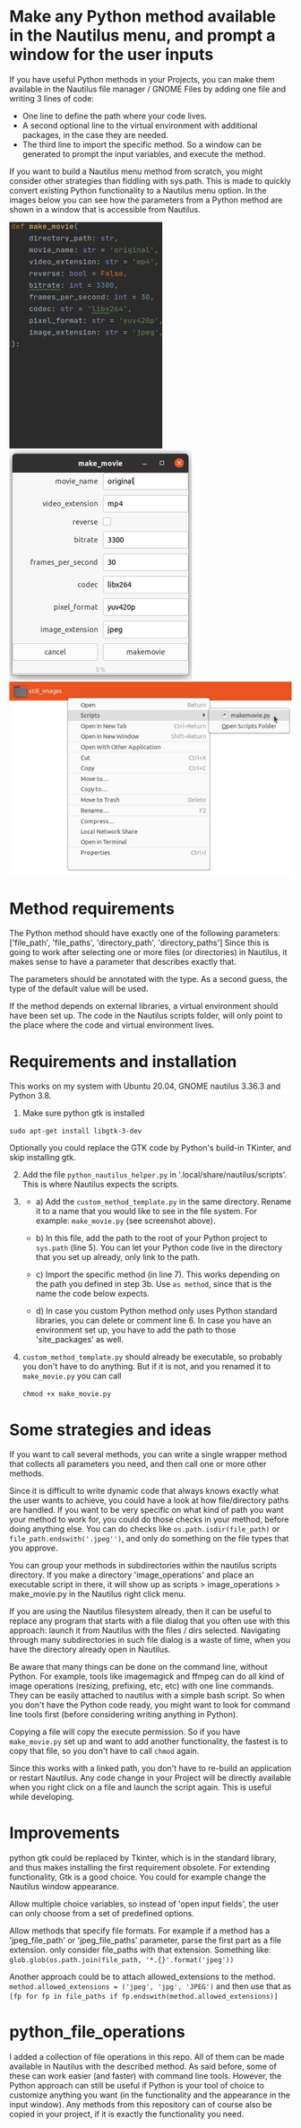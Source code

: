 Make any Python method available in the Nautilus menu, and prompt a window for the user inputs
==============================================================================================

If you have useful Python methods in your Projects, you can make them available in the 
Nautilus file manager / GNOME Files by adding one file and writing 3 lines of code: 
- One line to define the path where your code lives.
- A second optional line to the virtual environment with additional packages, in the case they are needed.
- The third line to import the specific method. So a window can be generated to prompt the input variables, and execute the method.

If you want to build a Nautilus menu method from scratch, you might consider other strategies than fiddling with sys.path.
This is made to quickly convert existing Python functionality to a Nautilus menu option. 
In the images below you can see how the parameters from a Python method are shown in a window that is accessible from Nautilus. 

![Python method code](code.png)
![Gtk window](gtk_window.png)
![Screenshot of Nautilus menu](nautilus_menu.png)

Method requirements
===================
The Python method should have exactly one of the following parameters: 
['file_path', 'file_paths', 'directory_path', 'directory_paths']
Since this is going to work after selecting one or more files (or directories) in Nautilus, it makes sense to have
a parameter that describes exactly that.

The parameters should be annotated with the type. As a second guess, the type of the default value will be used.

If the method depends on external libraries, a virtual environment should have been set up.
The code in the Nautilus scripts folder, will only point to the place where the code and virtual environment lives.


Requirements and installation
=============================
This works on my system with Ubuntu 20.04, GNOME nautilus 3.36.3 and Python 3.8.

1) Make sure python gtk is installed

```sudo apt-get install libgtk-3-dev```

Optionally you could replace the GTK code by Python's build-in TKinter, and skip installing gtk.

2) Add the file ```python_nautilus_helper.py``` in '.local/share/nautilus/scripts'. This is where Nautilus expects the scripts.

3) 
   * a) Add the ```custom_method_template.py``` in the same directory. Rename it to a name that you would like to see in the file system.
   For example: ```make_movie.py``` (see screenshot above).
   
   * b) In this file, add the path to the root of your Python project to ```sys.path``` (line 5). 
You can let your Python code live in the directory that you set up already, only link to the path.

   * c) Import the specific method (in line 7). This works depending on the path you defined in step 3b.
Use ```as method```, since that is the name the code below expects.
   
   * d) In case you custom Python method only uses Python standard libraries, you can delete or comment line 6. 
   In case you have an environment set up, you have to add the path to those 'site_packages' as well.
   
4) ```custom_method_template.py``` should already be executable, so probably you don't have to do anything. 
   But if it is not, and you renamed it to ```make_movie.py``` you can call

   ```chmod +x make_movie.py```
   

Some strategies and ideas
=========================
If you want to call several methods, you can write a single wrapper method that collects all parameters you need, and then call one or more other methods.

Since it is difficult to write dynamic code that always knows exactly what the user wants to achieve, you could have a look at how file/directory paths are handled.
If you want to be very specific on what kind of path you want your method to work for, you could do those checks in your method, before doing anything else.
You can do checks like ```os.path.isdir(file_path)``` or ```file_path.endswith('.jpeg'')```, and only do something on the file types that you approve.

You can group your methods in subdirectories within the nautilus scripts directory. If you make a directory 'image_operations' and place an executable script in there, it will show up as  scripts > image_operations > make_movie.py in the Nautilus right click menu.

If you are using the Nautilus filesystem already, then it can be useful to replace any program that starts with a file dialog that you often use with this approach: launch it from Nautilus with the files / dirs selected.
Navigating through many subdirectories in such file dialog is a waste of time, when you have the directory already open in Nautilus.

Be aware that many things can be done on the command line, without Python. 
For example, tools like imagemagick and ffmpeg can do all kind of image operations (resizing, prefixing, etc, etc) with one line commands. 
They can be easily attached to nautilus with a simple bash script. So when you don't have the Python code ready, you might want to look for command line tools first (before considering writing anything in Python).

Copying a file will copy the execute permission. So if you have ```make_movie.py``` set up and want to add another functionality, the fastest is to copy that file, so you don't have to call ```chmod``` again.

Since this works with a linked path, you don't have to re-build an application or restart Nautilus. 
Any code change in your Project will be directly available when you right click on a file and launch the script again. This is useful while developing. 


Improvements
============
python gtk could be replaced by Tkinter, which is in the standard library, and thus makes installing the first requirement obsolete.
For extending functionality, Gtk is a good choice. You could for example change the Nautilus window appearance. 

Allow multiple choice variables, so instead of 'open input fields', the user can only choose from a set of predefined options.

Allow methods that specify file formats. 
For example if a method has a 'jpeg_file_path' or 'jpeg_file_paths' parameter, parse the first part as a file extension.
only consider file_paths with that extension. Something like:
```glob.glob(os.path.join(file_path, '*.{}'.format('jpeg'))```

Another approach could be to attach allowed_extensions to the method. ```method.allowed_extensions = ('jpeg', 'jpg', 'JPEG')```
and then use that as 
```[fp for fp in file_paths if fp.endswith(method.allowed_extensions)]```


python_file_operations
======================
I added a collection of file operations in this repo. All of them can be made available in Nautilus with the described method.
As said before, some of these can work easier (and faster) with command line tools. 
However, the Python approach can still be useful if Python is your tool of choice to customize anything you want (in the functionality and the appearance in the input window). 
Any methods from this repository can of course also be copied in your project, if it is exactly the functionality you need.  
